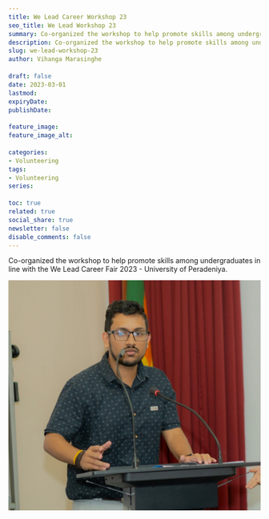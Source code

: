 ```yaml
---
title: We Lead Career Workshop 23
seo_title: We Lead Workshop 23
summary: Co-organized the workshop to help promote skills among undergraduates in line with the We Lead Career Fair 2023.
description: Co-organized the workshop to help promote skills among undergraduates in line with the We Lead Career Fair 2023.
slug: we-lead-workshop-23
author: Vihanga Marasinghe

draft: false
date: 2023-03-01
lastmod: 
expiryDate: 
publishDate: 

feature_image: 
feature_image_alt: 

categories:
- Volunteering
tags:
- Volunteering
series:

toc: true
related: true
social_share: true
newsletter: false
disable_comments: false
---
```

Co-organized the workshop to help promote skills among undergraduates in line with the We Lead Career Fair 2023 - University of Peradeniya.

![Career Workshop 23](career-workshop.jpg)
